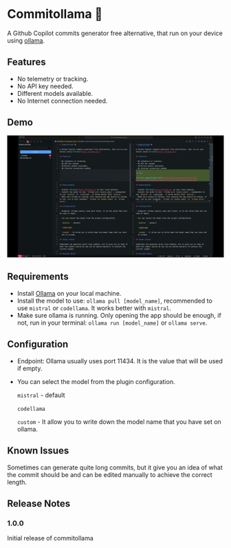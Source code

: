 # Commitollama 🦙

A Github Copilot commits generator free alternative, that run on your device using [ollama][1].

## Features

- No telemetry or tracking.
- No API key needed.
- Different models available.
- No Internet connection needed.

## Demo

![vscode-commitollama-demo][2]

## Requirements

- Install [Ollama][1] on your local machine.
- Install the model to use: `ollama pull [model_name]`, recommended to use `mistral` or `codellama`. It works better with `mistral`.
- Make sure ollama is running. Only opening the app should be enough, if not, run in your terminal: `ollama run [model_name]` or `ollama serve`.

## Configuration

- Endpoint: Ollama usually uses port 11434. It is the value that will be used if empty.

- You can select the model from the plugin configuration.

  `mistral` - default

  `codellama`

  `custom` - It allow you to write down the model name that you have set on ollama.

## Known Issues

Sometimes can generate quite long commits, but it give you an idea of what the commit should be and can be edited manually to achieve the correct length.

## Release Notes

### 1.0.0

Initial release of commitollama

[1]: https://ollama.ai/
[2]: https://raw.githubusercontent.com/jepricreations/commitollama/main/commitollama-demo.gif
